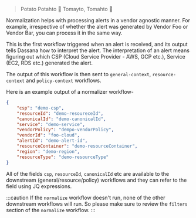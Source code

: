 > Potato Potahto 🥔
> Tomayto, Tomahto 🍅

Normalization helps with processing alerts in a vendor agnostic manner. For example, irrespective of whether the alert was generated by Vendor Foo or Vendor Bar, you can process it in the same way.

This is the first workflow triggered when an alert is received, and its output tells Dassana how to interpret the alert. The interpretation of an alert means figuring out which CSP (Cloud Service Provider - AWS, GCP etc.), Service (EC2, RDS etc.) generated the alert.

The output of this workflow is then sent to `general-context`, `resource-context` and `policy-context` workflows.

Here is an example output of a normalizer workflow-

```json
{
	"csp": "demo-csp",
	"resourceId": "demo-resoureceId",
	"canonicalId": "demo-canonicalId",
	"service": "demo-service",
	"vendorPolicy": "dempo-vendorPolicy",
	"vendorId": "foo-cloud",
	"alertId": "demo-alert-id",
	"resourceContainer": "demo-resourceContainer",
	"region": "demo-region",
	"resourceType": "demo-resourceType"
}
```

All of the fields `csp`, `resourceId`, `canonicalId` etc are available to the downstream (general/resource/policy) workflows and they can refer to the field using JQ expressions.

:::caution
If the `normalize` workflow doesn't run, none of the other downstream workflows will run. So please make sure to review the `filters` section of the `normalize` workflow.
:::
